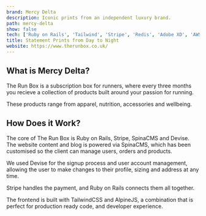 ```yaml
---
brand: Mercy Delta
description: Iconic prints from an independent luxury brand.
path: mercy-delta
show: false
tech: ['Ruby on Rails', 'Tailwind', 'Stripe', 'Redis', 'Adobe XD', 'AWS', 'Heroku', 'Stimulus', 'Solidus', 'Klarna']
title: Statement Prints from Day to Night
website: https://www.therunbox.co.uk/
---
```


## What is Mercy Delta?

The Run Box is a subscription box for runners, where every three months you recieve a collection of products built around your passion for running.

These products range from apparel, nutrition, accessories and wellbeing.

## How Does it Work?

The core of The Run Box is Ruby on Rails, Stripe, SpinaCMS and Devise. The website content and blog is powered via SpinaCMS, which has been customised so the client can manage users, orders and products.

We used Devise for the signup process and user account management, allowing the user to make changes to their profile, sizing and address at any time.

Stripe handles the payment, and Ruby on Rails connects them all together.

The frontend is built with TailwindCSS and AlpineJS, a combination that is perfect for production ready code, and developer experience.

